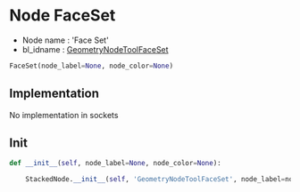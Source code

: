 # Node FaceSet

- Node name : 'Face Set'
- bl_idname : [GeometryNodeToolFaceSet](https://docs.blender.org/api/current/bpy.types.GeometryNodeToolFaceSet.html)


``` python
FaceSet(node_label=None, node_color=None)
```
## Implementation

No implementation in sockets

## Init

``` python
def __init__(self, node_label=None, node_color=None):

    StackedNode.__init__(self, 'GeometryNodeToolFaceSet', node_label=node_label, node_color=node_color)
```
